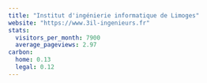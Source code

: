 ```yaml
---
title: "Institut d'ingénierie informatique de Limoges"
website: "https://www.3il-ingenieurs.fr"
stats:
  visitors_per_month: 7900
  average_pageviews: 2.97
carbon:
  home: 0.13
  legal: 0.12
---
```

